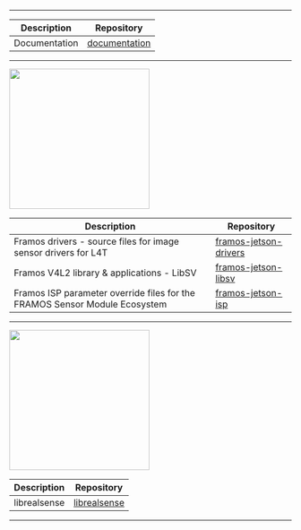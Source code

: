 -----------------------------------------------------------------------------------------------------------------------------------------------------

| Description   | Repository                                                   |
|---------------|--------------------------------------------------------------|
| Documentation | [documentation](https://github.com/framosgmbh/documentation.git) |

-----------------------------------------------------------------------------------------------------------------------------------------------------

<img src="https://www.nvidia.com/content/dam/en-zz/Solutions/about-nvidia/logo-and-brand/01-nvidia-logo-horiz-500x200-2c50-d.png" width="250">

| Description                                                    | Repository                                                                           |
|----------------------------------------------------------------|--------------------------------------------------------------------------------------|
| Framos drivers - source files for image sensor drivers for L4T | [framos-jetson-drivers](https://github.com/framosgmbh/framos-jetson-drivers.git)     |
| Framos V4L2 library & applications - LibSV | [framos-jetson-libsv](https://github.com/framosgmbh/framos-jetson-libsv.git)                                 |
| Framos ISP parameter override files for the FRAMOS Sensor Module Ecosystem | [framos-jetson-isp](https://github.com/framosgmbh/framos-jetson-isp.git) |

----------------------------------------------------------------------------------------------------------------------------------------------------

<img src="https://www.intelrealsense.com/wp-content/uploads/2024/01/realsense-sparked-rgb-onlight-378px.png" width="250">

| Description  | Repository                                                 |
|--------------|------------------------------------------------------------|
| librealsense | [librealsense](https://github.com/framosgmbh/librealsense.git) |

----------------------------------------------------------------------------------------------------------------------------------------------------
